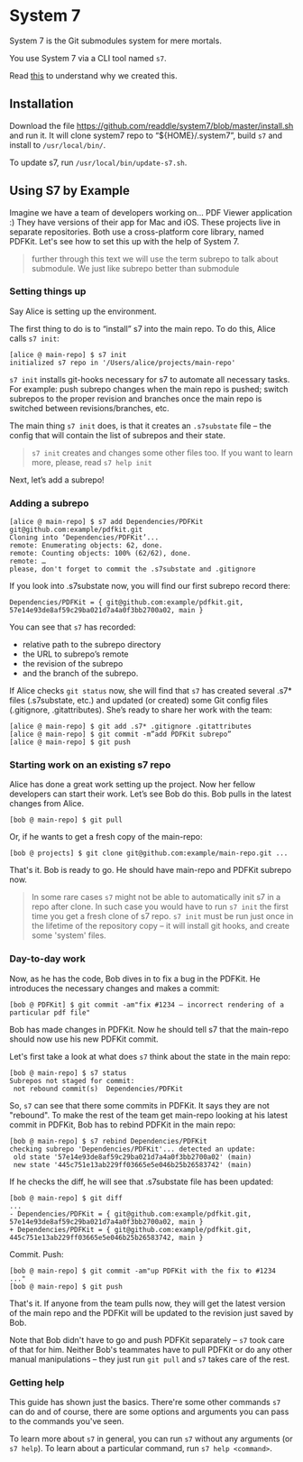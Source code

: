 # System 7

System 7 is the Git submodules system for mere mortals.

You use System 7 via a CLI tool named `s7`.

Read [this](Why%20custom%20submodules%20system.md) to understand why we created this.


## Installation

Download the file https://github.com/readdle/system7/blob/master/install.sh and run it.
It will clone system7 repo to “${HOME}/.system7”, build `s7` and install to `/usr/local/bin/`.

To update s7, run `/usr/local/bin/update-s7.sh`.


## Using S7 by Example

Imagine we have a team of developers working on… PDF Viewer application :)
They have versions of their app for Mac and iOS. These projects live in separate repositories. Both use a cross-platform core library, named PDFKit.
Let's see how to set this up with the help of System 7.

> further through this text we will use the term subrepo to talk about submodule. We just like subrepo better than submodule


### Setting things up

Say Alice is setting up the environment.

The first thing to do is to “install” s7 into the main repo. To do this, Alice calls `s7 init`:

```
[alice @ main-repo] $ s7 init
initialized s7 repo in '/Users/alice/projects/main-repo'
```

`s7 init` installs git-hooks necessary for s7 to automate all necessary tasks. For example: push subrepo changes when the main repo is pushed; switch subrepos to the proper revision and branches once the main repo is switched between revisions/branches, etc.

The main thing `s7 init` does, is that it creates an `.s7substate` file – the config that will contain the list of subrepos and their state.

> `s7 init` creates and changes some other files too. If you want to learn more, please, read `s7 help init`

Next, let’s add a subrepo!


### Adding a subrepo

```
[alice @ main-repo] $ s7 add Dependencies/PDFKit git@github.com:example/pdfkit.git
Cloning into ‘Dependencies/PDFKit’...
remote: Enumerating objects: 62, done.
remote: Counting objects: 100% (62/62), done.
remote: …
please, don't forget to commit the .s7substate and .gitignore
```

If you look into .s7substate now, you will find our first subrepo record there:

```
Dependencies/PDFKit = { git@github.com:example/pdfkit.git, 57e14e93de8af59c29ba021d7a4a0f3bb2700a02, main }
```

You can see that `s7` has recorded:
 - relative path to the subrepo directory
 - the URL to subrepo’s remote
 - the revision of the subrepo
 - and the branch of the subrepo.

If Alice checks `git status` now, she will find that `s7` has created several .s7* files (.s7substate, etc.) and updated (or created) some Git config files (.gitignore, .gitattributes).
She’s ready to share her work with the team:

```
[alice @ main-repo] $ git add .s7* .gitignore .gitattributes
[alice @ main-repo] $ git commit -m”add PDFKit subrepo”
[alice @ main-repo] $ git push
```

### Starting work on an existing s7 repo

Alice has done a great work setting up the project. Now her fellow developers can start their work. Let’s see Bob do this.
Bob pulls in the latest changes from Alice.

```
[bob @ main-repo] $ git pull
```

Or, if he wants to get a fresh copy of the main-repo:

```
[bob @ projects] $ git clone git@github.com:example/main-repo.git ...
```

That's it. Bob is ready to go. He should have main-repo and PDFKit subrepo now.

> In some rare cases `s7` might not be able to automatically init s7 in a repo after clone.
> In such case you would have to run `s7 init` the first time you get a fresh clone of s7 repo.
> `s7 init` must be run just once in the lifetime of the repository copy – it will install git hooks, and create some 'system' files.


### Day-to-day work

Now, as he has the code, Bob dives in to fix a bug in the PDFKit. He introduces the necessary changes and makes a commit:

```
[bob @ PDFKit] $ git commit -am"fix #1234 – incorrect rendering of a particular pdf file"
```

Bob has made changes in PDFKit. Now he should tell s7 that the main-repo should now use his new PDFKit commit.

Let's first take a look at what does `s7` think about the state in the main repo:

```
[bob @ main-repo] $ s7 status
Subrepos not staged for commit:
 not rebound commit(s)  Dependencies/PDFKit
```

So, `s7` can see that there some commits in PDFKit. It says they are not "rebound". To make the rest of the team get main-repo looking at his latest commit in PDFKit, Bob has to rebind PDFKit in the main repo:

```
[bob @ main-repo] $ s7 rebind Dependencies/PDFKit
checking subrepo 'Dependencies/PDFKit'... detected an update:
 old state '57e14e93de8af59c29ba021d7a4a0f3bb2700a02' (main)
 new state '445c751e13ab229ff03665e5e046b25b26583742' (main)
```

If he checks the diff, he will see that .s7substate file has been updated:

```
[bob @ main-repo] $ git diff
...
- Dependencies/PDFKit = { git@github.com:example/pdfkit.git, 57e14e93de8af59c29ba021d7a4a0f3bb2700a02, main }
+ Dependencies/PDFKit = { git@github.com:example/pdfkit.git, 445c751e13ab229ff03665e5e046b25b26583742, main }
```

Commit. Push: 

```
[bob @ main-repo] $ git commit -am"up PDFKit with the fix to #1234 ..."
[bob @ main-repo] $ git push
```

That's it. If anyone from the team pulls now, they will get the latest version of the main repo and the PDFKit will be updated to the revision just saved by Bob. 

Note that Bob didn't have to go and push PDFKit separately – `s7` took care of that for him. Neither Bob's teammates have to pull PDFKit or do any other manual manipulations – they just run `git pull` and `s7` takes care of the rest.  

### Getting help

This guide has shown just the basics. There're some other commands `s7` can do and of course, there are some options and arguments you can pass to the commands you've seen.

To learn more about `s7` in general, you can run `s7` without any arguments (or `s7 help`). To learn about a particular command, run `s7 help <command>`.
